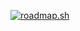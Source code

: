 [![roadmap.sh](https://roadmap.sh/card/wide/66a61c11ee6a29a2edc1d20c?variant=dark&roadmaps=frontend)](https://roadmap.sh)
